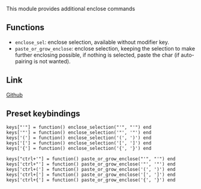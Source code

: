 This module provides additional enclose commands

## Functions

* `enclose_sel`: enclose selection, available without modifier key.
* `paste_or_grow_enclose`: enclose selection, keeping the selection to make
  further enclosing possible, if nothing is selected, paste the char (if
  auto-pairing is not wanted).

## Link

[Github](http://github.com/rgieseke/ta-common/blob/master/enclose.lua)

## Preset keybindings

    keys["'"] = function() enclose_selection("'", "'") end
    keys['"'] = function() enclose_selection('"', '"') end
    keys['('] = function() enclose_selection('(', ')') end
    keys['['] = function() enclose_selection('[', ']') end
    keys['{'] = function() enclose_selection('{', '}') end

    keys["ctrl+'"] = function() paste_or_grow_enclose("'", "'") end
    keys['ctrl+"'] = function() paste_or_grow_enclose('"', '"') end
    keys['ctrl+('] = function() paste_or_grow_enclose('(', ')') end
    keys['ctrl+['] = function() paste_or_grow_enclose('[', ']') end
    keys['ctrl+{'] = function() paste_or_grow_enclose('{', '}') end
